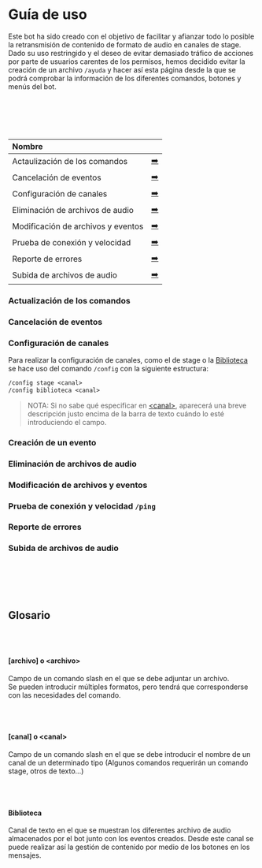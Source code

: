 # Guía de uso
Este bot ha sido creado con el objetivo de facilitar y afianzar todo lo posible la retransmisión de contenido de formato de audio en canales de stage.
<br>
Dado su uso restringido y el deseo de evitar demasiado tráfico de acciones por parte de usuarios carentes de los permisos, hemos decidido evitar la creación de un archivo `/ayuda` y hacer así esta página desde la que se podrá comprobar la información de los diferentes comandos, botones y menús del bot.

<br><br><br><br>

| Nombre                     |        |
|:---------------------------|:-------|
| Actaulización de los comandos | [➡️](#actualización-de-los-comandos)
| Cancelación de eventos | [➡️](#cancelación-de-eventos) |
| Configuración de canales   | [➡️](#configuración-de-canales) |
| Eliminación de archivos de audio | [➡️](#eliminación-de-archivos-de-audio) |
| Modificación de archivos y eventos | [➡️](#modificación-de-archivos-y-eventos) |
| Prueba de conexión y velocidad | [➡️](#prueba-de-conexión-y-velocidad-ping) |
| Reporte de errores | [➡️](#reporte-de-errores) |
| Subida de archivos de audio | [➡️](#subida-de-archivos-de-audio) |

### Actualización de los comandos

### Cancelación de eventos

### Configuración de canales
Para realizar la configuración de canales, como el de stage o la [Biblioteca](#biblioteca) se hace uso del comando `/config` con la siguiente estructura:
```txt
/config stage <canal>
/config biblioteca <canal>
```
> NOTA: Si no sabe qué especificar en [&lt;canal&gt;](#ltcanalgt), aparecerá una breve descripción justo encima de la barra de texto cuándo lo esté introduciendo el campo.

### Creación de un evento

### Eliminación de archivos de audio

### Modificación de archivos y eventos

### Prueba de conexión y velocidad `/ping`

### Reporte de errores

### Subida de archivos de audio


<br><br><br><br>

## Glosario

<br><br>

#### [archivo] o &lt;archivo&gt;
Campo de un comando slash en el que se debe adjuntar un archivo.<br>
Se pueden introducir múltiples formatos, pero tendrá que corresponderse con las necesidades del comando. 

<br><br>

#### [canal] o &lt;canal&gt;
Campo de un comando slash en el que se debe introducir el nombre de un canal de un determinado tipo (Algunos comandos requerirán un comando stage, otros de texto...)

<br><br>

#### Biblioteca
Canal de texto en el que se muestran los diferentes archivo de audio almacenados por el bot junto con los eventos creados. Desde este canal se puede realizar así la gestión de contenido por medio de los botones en los mensajes.